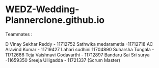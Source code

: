 # WEDZ-Wedding-Plannerclone.github.io
Teammates :

D Vinay Sekhar Reddy - 11712752
Sathwika medarametla -11712718
AC Aravind Kumar - 11719427
Lahari sudhini 11704890
Suharsha Tungala - 11712686
Teja Vaishnavi Godavarthi - 11712897
Bandaru Sai Sri surya -11659350
Sreeja Ulligadda - 11721337 (Scrum Master)
